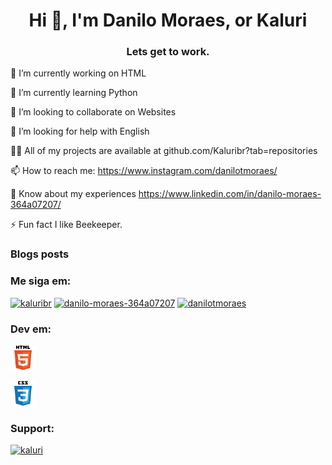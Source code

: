 <h1 align="center">Hi 👋, I'm Danilo Moraes, or Kaluri</h1>
<h3 align="center">Lets get to work.</h3>

<!--
**Kaluribr/Kaluribr** is a ✨ _special_ ✨ repository because its `README.md` (this file) appears on your GitHub profile.

Here are some ideas to get you started: -->


🔭 I’m currently working on HTML

🌱 I’m currently learning Python

👯 I’m looking to collaborate on Websites

🤝 I’m looking for help with English

👨‍💻 All of my projects are available at github.com/Kaluribr?tab=repositories

📫 How to reach me: https://www.instagram.com/danilotmoraes/

📄 Know about my experiences https://www.linkedin.com/in/danilo-moraes-364a07207/

⚡ Fun fact I like Beekeeper.

### Blogs posts
<!-- BLOG-POST-LIST:START -->
<!-- BLOG-POST-LIST:END -->

<h3 aling="left">Me siga em:</h3>
<p aling="left">
  <a href="https://dev.to/kaluribr" target="blank"><img aling="center" src="https://cdn.jsdelivr.net/npm/simple-icons@3.0.1/icons/dev-dot-to.svg" alt="kaluribr" height="30" width="40"/></a>
  <a href="https://www.linkedin.com/in/danilo-moraes-364a07207/" target="blank"><img aling="center" src="https://cdn.jsdelivr.net/npm/simple-icons@3.0.1/icons/linkedin.svg" alt="danilo-moraes-364a07207" height="30" width="40" /></a>
  <a href="https://www.instagram.com/danilotmoraes/" target="blank"><img aling="center" src="https://cdn.jsdelivr.net/npm/simple-icons@3.0.1/icons/instagram.svg" alt="danilotmoraes" heigth="30" width="40" /><a/>
    
<h3 aling="left">Dev em:</h3>
    <p aling="left"> <a href="https://www.w3schools.com/html/default.asp" target="_blank"><img aling="center" src="https://raw.githubusercontent.com/devicons/devicon/master/icons/html5/html5-original-wordmark.svg" alt="html5" width="40" height="40"/><a/>
      <p aling="left"> <a href="https://www.w3schools.com/css/default.asp" target="_blanl"><img aling="center" src="https://raw.githubusercontent.com/devicons/devicon/master/icons/css3/css3-original-wordmark.svg" alt="css3" width="40" heigth="40"/><a/> <p/>
      <p aling="left"> <a href="https://developer.mozilla.org/en-US/docs/Web/JavaScript" target="_blank><img aling="center" src="https://raw.githubusercontent.com/devicons/devicon/master/icons/javascript/javascript-original.svg" alt="javascript" width="40" heigth="40" /><a/> <p/> 
            
<h3 align="left">Support:</h3>
<p><a href="https://www.buymeacoffee.com/kaluri"> <img aling="left" src="https://cdn.buymeacoffee.com/buttons/v2/default-yellow.png" height="50" width="210" alt="kaluri" /><a/><p/><br><br>                                                                                              
               
     
    

